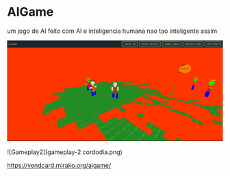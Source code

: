 # AIGame
um jogo de AI feito com AI e inteligencia humana nao tao inteligente assim 

![Gameplay](jogo-comsol-da-meia-noite.png)


![Gameplay2](gameplay-2 cordodia.png)


https://vendcard.mirako.org/aigame/
